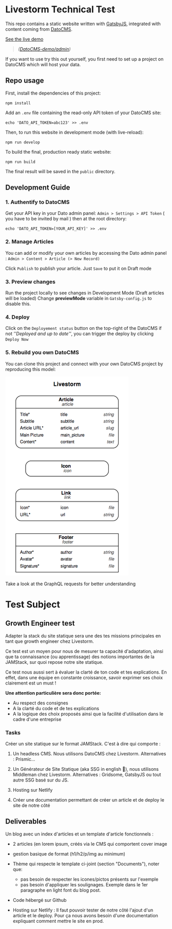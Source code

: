 
# Livestorm Technical Test

This repo contains a static website written with [GatsbyJS](https://www.gatsbyjs.org/), integrated with content coming from [DatoCMS](https://www.datocms.com).

[See the live demo](http://youthful-pasteur-22ed6b.netlify.com)

> *([DatoCMS-demo/admin](https://livestorm-2274.admin.datocms.com/admin))*

If you want to use try this out yourself, you first need to set up a project on DatoCMS which will host your data.

## Repo usage

First, install the dependencies of this project:

```
npm install
```

Add an `.env` file containing the read-only API token of your DatoCMS site:

```
echo 'DATO_API_TOKEN=abc123' >> .env
```

Then, to run this website in development mode (with live-reload):

```
npm run develop
```

To build the final, production ready static website:

```
npm run build
```

The final result will be saved in the `public` directory.

## Development Guide

### 1. Authentify to DatoCMS
Get your API key in your Dato admin panel: `Admin > Settings > API Token`
( you have to be invited by mail )
then at the root directory:
```
echo 'DATO_API_TOKEN=[YOUR_API_KEY]' >> .env
```

### 2. Manage Articles
You can add or modify your own articles by accessing the Dato admin panel :
`Admin > Content > Article (> New Record)`

Click `Publish` to publish your article. Just `Save` to put it on Draft mode

### 3. Preview changes
Run the project locally to see changes in Development Mode (Draft articles will be loaded)
Change **previewMode** variable in `Gatsby-config.js` to disable this.

### 4. Deploy
Click on the `Deployement status` button on the top-right of the DatoCMS
if not *''Deployed and up to date''*, you can trigger the deploy by clicking `Deploy Now`
 
### 5. Rebuild you own DatoCMS
You can clone this project and connect with your own DatoCMS project by reproducing this model:

![DatoCMS Models](datoModel.png)

Take a look at the GraphQL requests for better understanding


# Test Subject

## Growth Engineer test

Adapter la stack du site statique sera une des tes missions principales en tant que
growth engineer chez Livestorm.

Ce test est un moyen pour nous de mesurer ta capacité d'adaptation, ainsi que ta
connaissance (ou apprentissage) des notions importantes de la JAMStack, sur
quoi repose notre site statique.

Ce test nous aussi sert à évaluer la clarté de ton code et tes explications. En
effet, dans une équipe en constante croissance, savoir exprimer ses choix
clairement est un must !

**Une attention particulière sera donc portée:**

 - Au respect des consignes
 - A la clarté du code et de tes explications
 - A la logique des choix proposés ainsi que la facilité d'utilisation
   dans le cadre d'une entreprise

### Tasks

Créer un site statique sur le format JAMStack. C'est à dire qui comporte :

1. Un headless CMS. Nous utilisons DatoCMS chez Livestorm.
Alternatives : Prismic...

2. Un Générateur de Site Statique (aka SSG in english 󾓪), nous utilisons
Middleman chez Livestorm.
Alternatives : Gridsome, GatsbyJS ou tout autre SSG basé sur du JS.

3. Hosting sur Netlify

4. Créer une documentation permettant de créer un article et de deploy le site
de notre côté

## Deliverables

Un blog avec un index d'articles et un template d'article fonctionnels :

 - 2 articles (en lorem ipsum, créés via le CMS qui comportent cover
   image
 - gestion basique de format (h1/h2/p/img au minimum)
 - Thème qui respecte le template ci-joint (section "Documents"), noter
   que:
    - pas besoin de respecter les icones/pictos présents sur l'exemple
	 - pas besoin d'appliquer les soulignages. Exemple dans le 1er paragraphe en
	   light font du blog post.
  
 - Code hébergé sur Github
 - Hosting sur Netlify : Il faut pouvoir tester de notre côté l'ajout d'un article et le
   deploy. Pour ça nous avons besoin d'une documentation expliquant
   comment mettre le site en prod.
